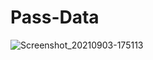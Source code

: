 # Pass-Data
![Screenshot_20210903-175113](https://user-images.githubusercontent.com/86973880/132004907-cefffcfd-b1bf-4b4d-af76-2ea0bc9e3ead.jpg)

